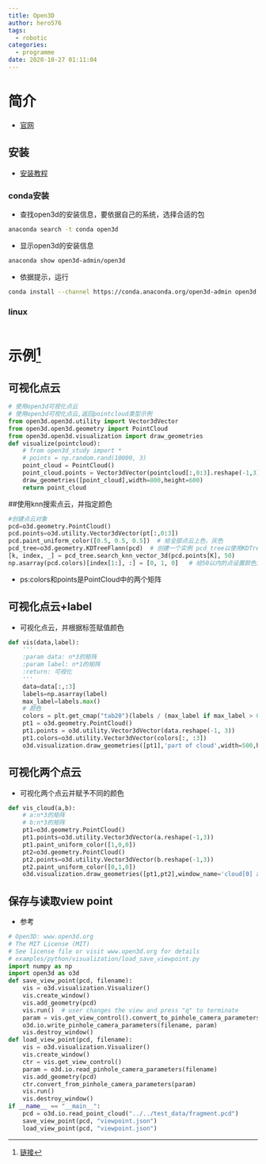 ```yaml
---
title: Open3D
author: hero576
tags:
  - robotic
categories:
  - programme
date: 2020-10-27 01:11:04
---
```

> 

<!-- more -->

# 简介
- [官网](http://www.open3d.org/)
## 安装
- [安装教程](http://www.open3d.org/docs/release/compilation.html)


### conda安装
- 查找open3d的安装信息，要依据自己的系统，选择合适的包

```bash
anaconda search -t conda open3d
```

- 显示open3d的安装信息
```bash
anaconda show open3d-admin/open3d
```

- 依据提示，运行
```bash
conda install --channel https://conda.anaconda.org/open3d-admin open3d
```


### linux

```bash
```

# 示例[^1]
[^1]: [链接](https://blog.csdn.net/suyunzzz/article/details/105183824)

## 可视化点云
```py
# 使用open3d可视化点云
# 使用open3d可视化点云,返回pointcloud类型示例
from open3d.open3d.utility import Vector3dVector
from open3d.open3d.geometry import PointCloud
from open3d.open3d.visualization import draw_geometries
def visualize(pointcloud):
    # from open3d_study import *
    # points = np.random.rand(10000, 3)
    point_cloud = PointCloud()
    point_cloud.points = Vector3dVector(pointcloud[:,0:3].reshape(-1,3))
    draw_geometries([point_cloud],width=800,height=600)
    return point_cloud
```

##使用knn搜索点云，并指定颜色
```py
#创建点云对象
pcd=o3d.geometry.PointCloud()
pcd.points=o3d.utility.Vector3dVector(pt[:,0:3])
pcd.paint_uniform_color([0.5, 0.5, 0.5])  # 给全部点云上色，灰色
pcd_tree=o3d.geometry.KDTreeFlann(pcd)  # 创建一个实例 pcd_tree以使用KDTree
[k, index, _] = pcd_tree.search_knn_vector_3d(pcd.points[K], 50)
np.asarray(pcd.colors)[index[1:], :] = [0, 1, 0]   # 给50以内的点设置颜色为green
```
- ps:colors和points是PointCloud中的两个矩阵

## 可视化点云+label
- 可视化点云，并根据标签赋值颜色
```py
def vis(data,label):
    '''
    :param data: n*3的矩阵
    :param label: n*1的矩阵
    :return: 可视化
    '''
    data=data[:,:3]
    labels=np.asarray(label)
    max_label=labels.max()
    # 颜色
    colors = plt.get_cmap("tab20")(labels / (max_label if max_label > 0 else 1))
    pt1 = o3d.geometry.PointCloud()
    pt1.points = o3d.utility.Vector3dVector(data.reshape(-1, 3))
    pt1.colors=o3d.utility.Vector3dVector(colors[:, :3])
    o3d.visualization.draw_geometries([pt1],'part of cloud',width=500,height=500)
```

## 可视化两个点云
- 可视化两个点云并赋予不同的颜色
```py
def vis_cloud(a,b):
	# a:n*3的矩阵
	# b:n*3的矩阵
    pt1=o3d.geometry.PointCloud()
    pt1.points=o3d.utility.Vector3dVector(a.reshape(-1,3))
    pt1.paint_uniform_color([1,0,0])
    pt2=o3d.geometry.PointCloud()
    pt2.points=o3d.utility.Vector3dVector(b.reshape(-1,3))
    pt2.paint_uniform_color([0,1,0])
    o3d.visualization.draw_geometries([pt1,pt2],window_name='cloud[0] and corr',width=800,height=600)
```

## 保存与读取view point
- 参考
```py
# Open3D: www.open3d.org
# The MIT License (MIT)
# See license file or visit www.open3d.org for details
# examples/python/visualization/load_save_viewpoint.py
import numpy as np
import open3d as o3d
def save_view_point(pcd, filename):
    vis = o3d.visualization.Visualizer()
    vis.create_window()
    vis.add_geometry(pcd)
    vis.run()  # user changes the view and press "q" to terminate
    param = vis.get_view_control().convert_to_pinhole_camera_parameters()
    o3d.io.write_pinhole_camera_parameters(filename, param)
    vis.destroy_window()
def load_view_point(pcd, filename):
    vis = o3d.visualization.Visualizer()
    vis.create_window()
    ctr = vis.get_view_control()
    param = o3d.io.read_pinhole_camera_parameters(filename)
    vis.add_geometry(pcd)
    ctr.convert_from_pinhole_camera_parameters(param)
    vis.run()
    vis.destroy_window()
if __name__ == "__main__":
    pcd = o3d.io.read_point_cloud("../../test_data/fragment.pcd")
    save_view_point(pcd, "viewpoint.json")
    load_view_point(pcd, "viewpoint.json")
```
